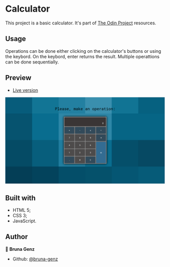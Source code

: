 # Calculator

This project is a basic calculator. It's part of [The Odin Project](https://www.theodinproject.com/courses/web-development-101/lessons/calculator) resources. 

## Usage

Operations can be done either clicking on the calculator's buttons or using the keybord. On the keybord, enter returns the result. Multiple operattions can be done sequentially. 

## Preview

- [Live version](https://rawcdn.githack.com/bruna-genz/Calculator/78d108584d7f7f1960ab8b1a95cd2f843ae86574/calculator.html)

![Alt text](calculator.png)

## Built with

- HTML 5;
- CSS 3;
- JavaScript.

## Author

:woman: **Bruna Genz**

- Github: [@bruna-genz](https://github.com/bruna-genz)
